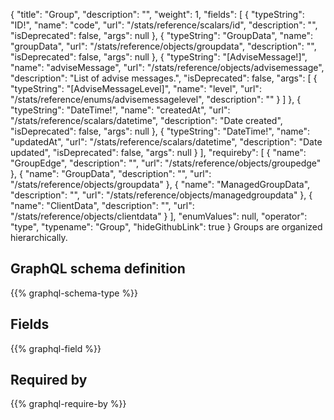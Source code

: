 {
  "title": "Group",
  "description": "",
  "weight": 1,
  "fields": [
    {
      "typeString": "ID!",
      "name": "code",
      "url": "/stats/reference/scalars/id",
      "description": "",
      "isDeprecated": false,
      "args": null
    },
    {
      "typeString": "GroupData",
      "name": "groupData",
      "url": "/stats/reference/objects/groupdata",
      "description": "",
      "isDeprecated": false,
      "args": null
    },
    {
      "typeString": "[AdviseMessage!]",
      "name": "adviseMessage",
      "url": "/stats/reference/objects/advisemessage",
      "description": "List of advise messages.",
      "isDeprecated": false,
      "args": [
        {
          "typeString": "[AdviseMessageLevel]",
          "name": "level",
          "url": "/stats/reference/enums/advisemessagelevel",
          "description": ""
        }
      ]
    },
    {
      "typeString": "DateTime!",
      "name": "createdAt",
      "url": "/stats/reference/scalars/datetime",
      "description": "Date created",
      "isDeprecated": false,
      "args": null
    },
    {
      "typeString": "DateTime!",
      "name": "updatedAt",
      "url": "/stats/reference/scalars/datetime",
      "description": "Date updated",
      "isDeprecated": false,
      "args": null
    }
  ],
  "requireby": [
    {
      "name": "GroupEdge",
      "description": "",
      "url": "/stats/reference/objects/groupedge"
    },
    {
      "name": "GroupData",
      "description": "",
      "url": "/stats/reference/objects/groupdata"
    },
    {
      "name": "ManagedGroupData",
      "description": "",
      "url": "/stats/reference/objects/managedgroupdata"
    },
    {
      "name": "ClientData",
      "description": "",
      "url": "/stats/reference/objects/clientdata"
    }
  ],
  "enumValues": null,
  "operator": "type",
  "typename": "Group",
  "hideGithubLink": true
}
Groups are organized hierarchically.
## GraphQL schema definition

{{% graphql-schema-type %}}

## Fields

{{% graphql-field %}}

## Required by

{{% graphql-require-by %}}
